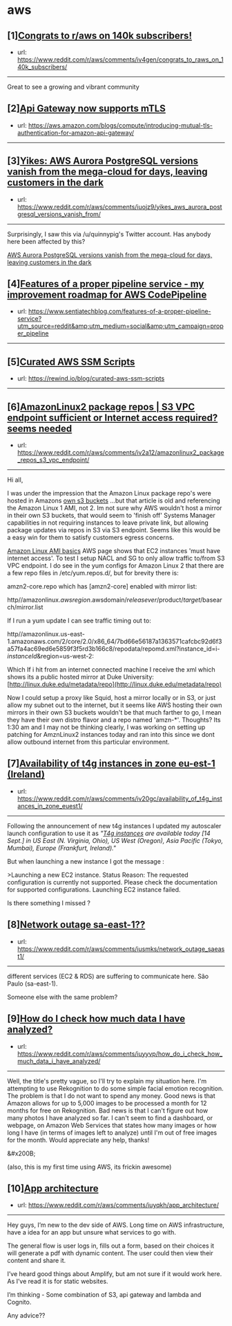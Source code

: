 # aws
## [1][Congrats to r/aws on 140k subscribers!](https://www.reddit.com/r/aws/comments/iv4gen/congrats_to_raws_on_140k_subscribers/)
- url: https://www.reddit.com/r/aws/comments/iv4gen/congrats_to_raws_on_140k_subscribers/
---
Great to see a growing and vibrant community
## [2][Api Gateway now supports mTLS](https://www.reddit.com/r/aws/comments/iv4ex9/api_gateway_now_supports_mtls/)
- url: https://aws.amazon.com/blogs/compute/introducing-mutual-tls-authentication-for-amazon-api-gateway/
---

## [3][Yikes: AWS Aurora PostgreSQL versions vanish from the mega-cloud for days, leaving customers in the dark](https://www.reddit.com/r/aws/comments/iuojz9/yikes_aws_aurora_postgresql_versions_vanish_from/)
- url: https://www.reddit.com/r/aws/comments/iuojz9/yikes_aws_aurora_postgresql_versions_vanish_from/
---
Surprisingly, I saw this via /u/quinnypig's Twitter account. Has anybody here been affected by this? 

[AWS Aurora PostgreSQL versions vanish from the mega-cloud for days, leaving customers in the dark](https://www.theregister.com/2020/09/16/aws_aurora_postgresql_versions_disappeared/)
## [4][Features of a proper pipeline service - my improvement roadmap for AWS CodePipeline](https://www.reddit.com/r/aws/comments/iv5k1q/features_of_a_proper_pipeline_service_my/)
- url: https://www.sentiatechblog.com/features-of-a-proper-pipeline-service?utm_source=reddit&amp;utm_medium=social&amp;utm_campaign=proper_pipeline
---

## [5][Curated AWS SSM Scripts](https://www.reddit.com/r/aws/comments/iv5h7p/curated_aws_ssm_scripts/)
- url: https://rewind.io/blog/curated-aws-ssm-scripts
---

## [6][AmazonLinux2 package repos | S3 VPC endpoint sufficient or Internet access required? seems needed](https://www.reddit.com/r/aws/comments/iv2a12/amazonlinux2_package_repos_s3_vpc_endpoint/)
- url: https://www.reddit.com/r/aws/comments/iv2a12/amazonlinux2_package_repos_s3_vpc_endpoint/
---
Hi all,

I was under the impression that the Amazon Linux package repo's were hosted in Amazons [own s3 buckets](https://aws.amazon.com/amazon-linux-ami/faqs/) ...but that article is old and referencing the Amazon Linux 1 AMI, not 2. Im not sure why AWS wouldn't host a mirror in their own S3 buckets, that would seem to 'finish off' Systems Manager capabilities in not requiring instances to leave private link, but allowing package updates via repos in S3 via S3 endpoint. Seems like this would be a easy win for them to satisfy customers egress concerns.

[Amazon Linux AMI basics](https://docs.aws.amazon.com/AWSEC2/latest/UserGuide/amazon-linux-ami-basics.html#package-repository) AWS page shows that EC2 instances 'must have internet access'. To test I setup NACL and SG to only allow traffic to/from S3 VPC endpoint. I do see in the yum configs for Amazon Linux 2 that there are a few repo files in /etc/yum.repos.d/, but for brevity there is:

amzn2-core.repo which has \[amzn2-core\] enabled with mirror list:

http//amazonlinux.$awsregion.$awsdomain/$releasever/$product/$target/$basearch/mirror.list

If I run a yum update I can see traffic timing out to:

http//amazonlinux.us-east-1.amazonaws.com/2/core/2.0/x86\_64/7bd66e56187a1363571cafcbc92d6f3a57fa4ac69ed6e5859f3f5rd3b166c8/repodata/repomd.xml?instance\_id=i-*instanceId*&amp;region=us-west-2:

Which If i hit from an internet connected machine I receive the xml which shows its a public hosted mirror at Duke University: [http://linux.duke.edu/metadata/repo](http://linux.duke.edu/metadata/repo)

Now I could setup a proxy like Squid, host a mirror locally or in S3, or just allow my subnet out to the internet, but it seems like AWS hosting their own mirrors in their own S3 buckets wouldn't be that much farther to go, I mean they have their own distro flavor and a repo named 'amzn-\*'. Thoughts? Its 1:30 am and I may not be thinking clearly, I was working on setting up patching for AmznLinux2 instances today and ran into this since we dont allow outbound internet from this particular environment.
## [7][Availability of t4g instances in zone eu-est-1 (Ireland)](https://www.reddit.com/r/aws/comments/iv20gc/availability_of_t4g_instances_in_zone_euest1/)
- url: https://www.reddit.com/r/aws/comments/iv20gc/availability_of_t4g_instances_in_zone_euest1/
---
Following the announcement of new t4g instances I updated my autoscaler launch configuration to use it as *"*[*T4g instances*](https://aws.amazon.com/ec2/instance-types/t4/) *are available today \[14 Sept.\] in US East (N. Virginia, Ohio), US West (Oregon), Asia Pacific (Tokyo, Mumbai), Europe (Frankfurt, Ireland)."*

But when launching a new instance I got the message :

&gt;Launching a new EC2 instance. Status Reason: The requested configuration is currently not supported. Please check the documentation for supported configurations. Launching EC2 instance failed.

Is there something I missed ?
## [8][Network outage sa-east-1??](https://www.reddit.com/r/aws/comments/iusmks/network_outage_saeast1/)
- url: https://www.reddit.com/r/aws/comments/iusmks/network_outage_saeast1/
---
different services (EC2 &amp; RDS) are suffering to communicate here. São Paulo (sa-east-1).

Someone else with the same problem?
## [9][How do I check how much data I have analyzed?](https://www.reddit.com/r/aws/comments/iuyyvp/how_do_i_check_how_much_data_i_have_analyzed/)
- url: https://www.reddit.com/r/aws/comments/iuyyvp/how_do_i_check_how_much_data_i_have_analyzed/
---
Well, the title's pretty vague, so I'll try to explain my situation here. I'm attempting to use Rekognition to do some simple facial emotion recognition. The problem is that I do not want to spend any money. Good news is that Amazon allows for up to 5,000 images to be processed a month for 12 months for free on Rekognition. Bad news is that I can't figure out how many photos I have analyzed so far. I can't seem to find a dashboard, or webpage, on Amazon Web Services that states how many images or how long I have (in terms of images left to analyze) until I'm out of free images for the month. Would appreciate any help, thanks!

&amp;#x200B;

(also, this is my first time using AWS, its frickin awesome)
## [10][App architecture](https://www.reddit.com/r/aws/comments/iuyqkh/app_architecture/)
- url: https://www.reddit.com/r/aws/comments/iuyqkh/app_architecture/
---
Hey guys, I’m new to the dev side of AWS. Long time on AWS infrastructure, have a idea for an app but unsure what services to go with. 

The general flow is user logs in, fills out a form, based on their choices it will generate a pdf with dynamic content. The user could then view their content and share it. 

I’ve heard good things about Amplify, but am not sure if it would work here. As I’ve read it is for static websites. 

I’m thinking - Some combination of S3, api gateway and lambda and Cognito. 

Any advice??
